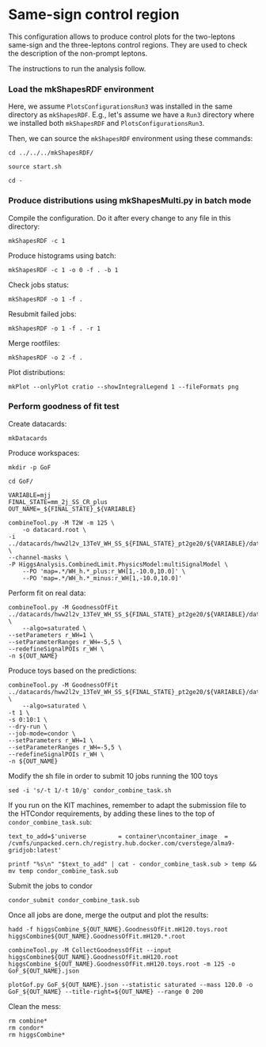 # Same-sign control region

This configuration allows to produce control plots for the two-leptons same-sign and the three-leptons control regions. They are used to check the description of the non-prompt leptons.

The instructions to run the analysis follow.

### Load the mkShapesRDF environment

Here, we assume `PlotsConfigurationsRun3` was installed in the same directory as `mkShapesRDF`. E.g., let's assume we have a `Run3` directory where we installed both `mkShapesRDF` and `PlotsConfigurationsRun3`.

Then, we can source the `mkShapesRDF` environment using these commands:

    cd ../../../mkShapesRDF/

    source start.sh

    cd -

### Produce distributions using mkShapesMulti.py in batch mode

Compile the configuration. Do it after every change to any file in this directory:

    mkShapesRDF -c 1

Produce histograms using batch:

    mkShapesRDF -c 1 -o 0 -f . -b 1

Check jobs status:

    mkShapesRDF -o 1 -f .

Resubmit failed jobs:

    mkShapesRDF -o 1 -f . -r 1		 		

Merge rootfiles:

    mkShapesRDF -o 2 -f .

Plot distributions:

    mkPlot --onlyPlot cratio --showIntegralLegend 1 --fileFormats png

### Perform goodness of fit test

Create datacards:

    mkDatacards

Produce workspaces:

    mkdir -p GoF

    cd GoF/

    VARIABLE=mjj
    FINAL_STATE=mm_2j_SS_CR_plus
    OUT_NAME=_${FINAL_STATE}_${VARIABLE}

    combineTool.py -M T2W -m 125 \
        -o datacard.root \
	-i ../datacards/hww2l2v_13TeV_WH_SS_${FINAL_STATE}_pt2ge20/${VARIABLE}/datacard.txt \
	--channel-masks \
	-P HiggsAnalysis.CombinedLimit.PhysicsModel:multiSignalModel \
        --PO 'map=.*/WH_h.*_plus:r_WH[1,-10.0,10.0]' \
        --PO 'map=.*/WH_h.*_minus:r_WH[1,-10.0,10.0]'

Perform fit on real data:

    combineTool.py -M GoodnessOfFit ../datacards/hww2l2v_13TeV_WH_SS_${FINAL_STATE}_pt2ge20/${VARIABLE}/datacard.root \
        --algo=saturated \
	--setParameters r_WH=1 \
	--setParameterRanges r_WH=-5,5 \
	--redefineSignalPOIs r_WH \
	-n ${OUT_NAME}

Produce toys based on the predictions:

    combineTool.py -M GoodnessOfFit ../datacards/hww2l2v_13TeV_WH_SS_${FINAL_STATE}_pt2ge20/${VARIABLE}/datacard.root \
        --algo=saturated \
	-t 1 \
	-s 0:10:1 \
	--dry-run \
	--job-mode=condor \
	--setParameters r_WH=1 \
	--setParameterRanges r_WH=-5,5 \
	--redefineSignalPOIs r_WH \
	-n ${OUT_NAME}

Modify the sh file in order to submit 10 jobs running the 100 toys

    sed -i 's/-t 1/-t 10/g' condor_combine_task.sh

If you run on the KIT machines, remember to adapt the submission file to the HTCondor requirements, by adding these lines to the top of `condor_combine_task.sub`:

    text_to_add=$'universe         = container\ncontainer_image  = /cvmfs/unpacked.cern.ch/registry.hub.docker.com/cverstege/alma9-gridjob:latest'

    printf "%s\n" "$text_to_add" | cat - condor_combine_task.sub > temp && mv temp condor_combine_task.sub

Submit the jobs to condor

    condor_submit condor_combine_task.sub

Once all jobs are done, merge the output and plot the results:

    hadd -f higgsCombine_${OUT_NAME}.GoodnessOfFit.mH120.toys.root higgsCombine${OUT_NAME}.GoodnessOfFit.mH120.*.root

    combineTool.py -M CollectGoodnessOfFit --input higgsCombine${OUT_NAME}.GoodnessOfFit.mH120.root higgsCombine_${OUT_NAME}.GoodnessOfFit.mH120.toys.root -m 125 -o GoF_${OUT_NAME}.json
	
    plotGof.py GoF_${OUT_NAME}.json --statistic saturated --mass 120.0 -o GoF_${OUT_NAME} --title-right=${OUT_NAME} --range 0 200

Clean the mess:

    rm combine*
    rm condor*
    rm higgsCombine*
